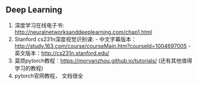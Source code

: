 Deep Learning
----------
1. 深度学习在线电子书: http://neuralnetworksanddeeplearning.com/chap1.html
2. Stanford cs231n深度视觉识别课: 
        - 中文字幕版本：http://study.163.com/course/courseMain.htm?courseId=1004697005
        - 英文版本：http://cs231n.stanford.edu/
3. 莫烦pytorch教程：https://morvanzhou.github.io/tutorials/ (还有其他值得学习的教程)
4. pytorch官网教程， 文档很全

